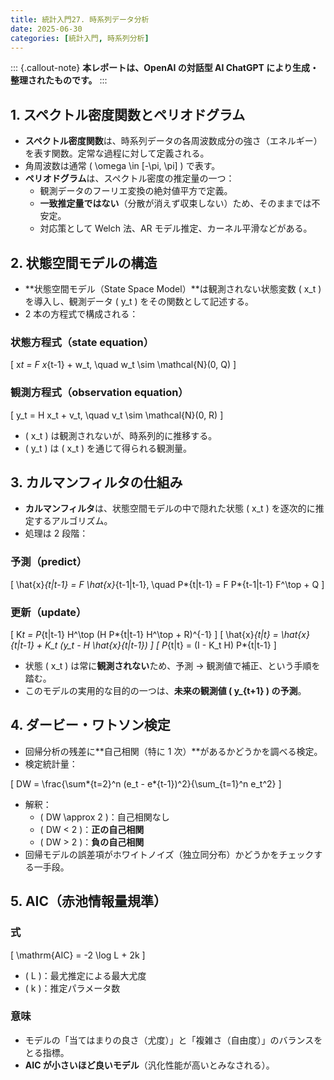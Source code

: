 ```yaml
---
title: 統計入門27. 時系列データ分析
date: 2025-06-30
categories: [統計入門, 時系列分析]
---
```


::: {.callout-note}
**本レポートは、OpenAI の対話型 AI ChatGPT により生成・整理されたものです。**
:::

## 1. スペクトル密度関数とペリオドグラム

- **スペクトル密度関数**は、時系列データの各周波数成分の強さ（エネルギー）を表す関数。定常な過程に対して定義される。
- 角周波数は通常 \( \omega \in [-\pi, \pi] \) で表す。
- **ペリオドグラム**は、スペクトル密度の推定量の一つ：
  - 観測データのフーリエ変換の絶対値平方で定義。
  - **一致推定量ではない**（分散が消えず収束しない）ため、そのままでは不安定。
  - 対応策として Welch 法、AR モデル推定、カーネル平滑などがある。

## 2. 状態空間モデルの構造

- **状態空間モデル（State Space Model）**は観測されない状態変数 \( x_t \) を導入し、観測データ \( y_t \) をその関数として記述する。
- 2 本の方程式で構成される：

### 状態方程式（state equation）

\[
x*t = F x*{t-1} + w_t, \quad w_t \sim \mathcal{N}(0, Q)
\]

### 観測方程式（observation equation）

\[
y_t = H x_t + v_t, \quad v_t \sim \mathcal{N}(0, R)
\]

- \( x_t \) は観測されないが、時系列的に推移する。
- \( y_t \) は \( x_t \) を通じて得られる観測量。

## 3. カルマンフィルタの仕組み

- **カルマンフィルタ**は、状態空間モデルの中で隠れた状態 \( x_t \) を逐次的に推定するアルゴリズム。
- 処理は 2 段階：

### 予測（predict）

\[
\hat{x}_{t|t-1} = F \hat{x}_{t-1|t-1}, \quad
P*{t|t-1} = F P*{t-1|t-1} F^\top + Q
\]

### 更新（update）

\[
K*t = P*{t|t-1} H^\top (H P*{t|t-1} H^\top + R)^{-1}
\]
\[
\hat{x}*{t|t} = \hat{x}_{t|t-1} + K_t (y_t - H \hat{x}_{t|t-1})
\]
\[
P*{t|t} = (I - K_t H) P*{t|t-1}
\]

- 状態 \( x_t \) は常に**観測されない**ため、予測 → 観測値で補正、という手順を踏む。
- このモデルの実用的な目的の一つは、**未来の観測値 \( y\_{t+1} \) の予測**。

## 4. ダービー・ワトソン検定

- 回帰分析の残差に**自己相関（特に 1 次）**があるかどうかを調べる検定。
- 検定統計量：

\[
DW = \frac{\sum*{t=2}^n (e_t - e*{t-1})^2}{\sum\_{t=1}^n e_t^2}
\]

- 解釈：
  - \( DW \approx 2 \)：自己相関なし
  - \( DW < 2 \)：**正の自己相関**
  - \( DW > 2 \)：**負の自己相関**
- 回帰モデルの誤差項がホワイトノイズ（独立同分布）かどうかをチェックする一手段。

## 5. AIC（赤池情報量規準）

### 式

\[
\mathrm{AIC} = -2 \log L + 2k
\]

- \( L \)：最尤推定による最大尤度
- \( k \)：推定パラメータ数

### 意味

- モデルの「当てはまりの良さ（尤度）」と「複雑さ（自由度）」のバランスをとる指標。
- **AIC が小さいほど良いモデル**（汎化性能が高いとみなされる）。

